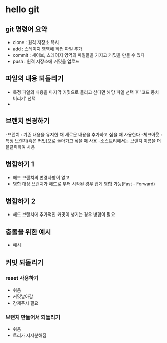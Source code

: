 # hello git

## git 명령어 요약

- clone : 원격 저장소 복사
- add : 스테이지 영역에 작업 파일 추가
- commit : 세이브, 스테이지 영역의 파일들을 가지고 커밋을 만들 수 있다
- push : 원격 저장소에 커밋을 업로드

## 파일의 내용 되돌리기

- 특정 파일의 내용을 마지막 커밋으로 돌리고 싶다면 해당 파일 선택 후 '코드 뭉치 버리기' 선택
- 
## 브랜치 변경하기

-브랜치 : 기존 내용을 유지한 채 세로운 내용을 추가하고 싶을 때 사용한다
-체크아웃 : 특정 브랜치(혹은 커밋)으로 돌아가고 싶을 때 사용
-소스트리에서는 브랜치 이름을 더블클릭하여 사용

## 병합하기 1

- 헤드 브랜치의 변경사항이 없고
- 병합 대상 브랜치가 헤드로 부터 시작된 경우 쉽게 병합 가능(Fast - Forward)

## 병합하기 2

- 헤드 브랜치에 추가적인 커밋이 생기는 경우 병합이 필요

## 충돌을 위한 예시

- 예시

## 커밋 되돌리기

### reset 사용하기

- 쉬움
- 커밋날아감
- 강제푸시 필요

### 브랜치 만들어서 되돌리기

- 쉬움
- 트리가 지저분해짐

